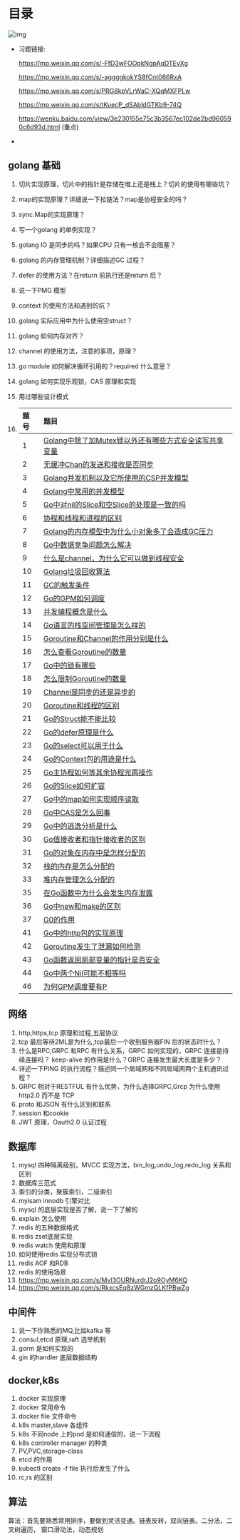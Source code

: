 # 目录

![img](https://raw.githubusercontent.com/hellolib/pictures/main/Typora/pic-00-gitee/20220616193859.jpg)

- 习题链接:

  https://mp.weixin.qq.com/s/-FfD3wFOOpkNgpAqDTEvXg

  https://mp.weixin.qq.com/s/-aggggkokYS8fCnt066RxA

  https://mp.weixin.qq.com/s/PRG8kpVLrWaC-XQqMXFPLw

  https://mp.weixin.qq.com/s/tKuecP_dSAbldGTKb9-74Q

  https://wenku.baidu.com/view/3e230155e75c3b3567ec102de2bd960590c6d93d.html  (重点)

- 






## golang 基础

1. 切片实现原理，切片中的指针是存储在堆上还是栈上？切片的使用有哪些坑？

2. map的实现原理？详细说一下拉链法？map是协程安全的吗？

3. sync.Map的实现原理？

4. 写一个golang 的单例实现？

5. golang IO 是同步的吗？如果CPU 只有一核会不会阻塞？

6. golang 的内存管理机制？详细描述GC 过程？

7. defer 的使用方法？在return 前执行还是return 后？

8. 说一下PMG 模型

9. context 的使用方法和遇到的坑？

10. golang 实际应用中为什么使用空struct？

11. golang 如何内存对齐？

12. channel 的使用方法，注意的事项，原理？

13. go module 如何解决循环引用的？required 什么意思？

14. golang 如何实现乐观锁，CAS 原理和实现

15. 用过哪些设计模式

16. | 题号 | 题目                                                         |
    | :--- | :----------------------------------------------------------- |
    | 1    | [Golang中除了加Mutex锁以外还有哪些方式安全读写共享变量](https://mp.weixin.qq.com/s?__biz=MzUzMTUxMzYyNQ==&mid=2247484631&idx=1&sn=6615bf4b243d612b4ea7b2b513e4ba1f&chksm=fa402ca1cd37a5b7e3ceae80f32b6a89fefac7a7865324bd4580b44268324aa777a60f3f1fd6&token=787327086&lang=zh_CN&scene=21#wechat_redirect) |
    | 2    | [无缓冲Chan的发送和接收是否同步](https://mp.weixin.qq.com/s?__biz=MzUzMTUxMzYyNQ==&mid=2247484631&idx=1&sn=6615bf4b243d612b4ea7b2b513e4ba1f&chksm=fa402ca1cd37a5b7e3ceae80f32b6a89fefac7a7865324bd4580b44268324aa777a60f3f1fd6&token=787327086&lang=zh_CN&scene=21#wechat_redirect) |
    | 3    | [Golang并发机制以及它所使用的CSP并发模型](https://mp.weixin.qq.com/s?__biz=MzUzMTUxMzYyNQ==&mid=2247484631&idx=1&sn=6615bf4b243d612b4ea7b2b513e4ba1f&chksm=fa402ca1cd37a5b7e3ceae80f32b6a89fefac7a7865324bd4580b44268324aa777a60f3f1fd6&token=787327086&lang=zh_CN&scene=21#wechat_redirect) |
    | 4    | [Golang中常用的并发模型](https://mp.weixin.qq.com/s?__biz=MzUzMTUxMzYyNQ==&mid=2247484631&idx=1&sn=6615bf4b243d612b4ea7b2b513e4ba1f&chksm=fa402ca1cd37a5b7e3ceae80f32b6a89fefac7a7865324bd4580b44268324aa777a60f3f1fd6&token=787327086&lang=zh_CN&scene=21#wechat_redirect) |
    | 5    | [Go中对nil的Slice和空Slice的处理是一致的吗](https://mp.weixin.qq.com/s?__biz=MzUzMTUxMzYyNQ==&mid=2247484631&idx=1&sn=6615bf4b243d612b4ea7b2b513e4ba1f&chksm=fa402ca1cd37a5b7e3ceae80f32b6a89fefac7a7865324bd4580b44268324aa777a60f3f1fd6&token=787327086&lang=zh_CN&scene=21#wechat_redirect) |
    | 6    | [协程和线程和进程的区别](https://mp.weixin.qq.com/s?__biz=MzUzMTUxMzYyNQ==&mid=2247484643&idx=1&sn=89234aca27a71386e4f9409d60cbddc8&chksm=fa402c95cd37a583bea2c590ad50c8163de006d2c8060164928f21b1b81a8378b7f2b7230f25&token=787327086&lang=zh_CN&scene=21#wechat_redirect) |
    | 7    | [Golang的内存模型中为什么小对象多了会造成GC压力](https://mp.weixin.qq.com/s?__biz=MzUzMTUxMzYyNQ==&mid=2247484643&idx=1&sn=89234aca27a71386e4f9409d60cbddc8&chksm=fa402c95cd37a583bea2c590ad50c8163de006d2c8060164928f21b1b81a8378b7f2b7230f25&token=787327086&lang=zh_CN&scene=21#wechat_redirect) |
    | 8    | [Go中数据竞争问题怎么解决](https://mp.weixin.qq.com/s?__biz=MzUzMTUxMzYyNQ==&mid=2247484643&idx=1&sn=89234aca27a71386e4f9409d60cbddc8&chksm=fa402c95cd37a583bea2c590ad50c8163de006d2c8060164928f21b1b81a8378b7f2b7230f25&token=787327086&lang=zh_CN&scene=21#wechat_redirect) |
    | 9    | [什么是channel，为什么它可以做到线程安全](https://mp.weixin.qq.com/s?__biz=MzUzMTUxMzYyNQ==&mid=2247484643&idx=1&sn=89234aca27a71386e4f9409d60cbddc8&chksm=fa402c95cd37a583bea2c590ad50c8163de006d2c8060164928f21b1b81a8378b7f2b7230f25&token=787327086&lang=zh_CN&scene=21#wechat_redirect) |
    | 10   | [Golang垃圾回收算法](https://mp.weixin.qq.com/s?__biz=MzUzMTUxMzYyNQ==&mid=2247484643&idx=1&sn=89234aca27a71386e4f9409d60cbddc8&chksm=fa402c95cd37a583bea2c590ad50c8163de006d2c8060164928f21b1b81a8378b7f2b7230f25&token=787327086&lang=zh_CN&scene=21#wechat_redirect) |
    | 11   | [GC的触发条件](https://mp.weixin.qq.com/s?__biz=MzUzMTUxMzYyNQ==&mid=2247484654&idx=1&sn=4d0c3290a019243db0835b925c6aa967&chksm=fa402c98cd37a58ee129192502dec14a3fd0a6d63dc7632081d8bae2c811a697017ed18a2f9f&token=787327086&lang=zh_CN&scene=21#wechat_redirect) |
    | 12   | [Go的GPM如何调度](https://mp.weixin.qq.com/s?__biz=MzUzMTUxMzYyNQ==&mid=2247484654&idx=1&sn=4d0c3290a019243db0835b925c6aa967&chksm=fa402c98cd37a58ee129192502dec14a3fd0a6d63dc7632081d8bae2c811a697017ed18a2f9f&token=787327086&lang=zh_CN&scene=21#wechat_redirect) |
    | 13   | [并发编程概念是什么](https://mp.weixin.qq.com/s?__biz=MzUzMTUxMzYyNQ==&mid=2247484654&idx=1&sn=4d0c3290a019243db0835b925c6aa967&chksm=fa402c98cd37a58ee129192502dec14a3fd0a6d63dc7632081d8bae2c811a697017ed18a2f9f&token=787327086&lang=zh_CN&scene=21#wechat_redirect) |
    | 14   | [Go语言的栈空间管理是怎么样的](https://mp.weixin.qq.com/s?__biz=MzUzMTUxMzYyNQ==&mid=2247484663&idx=1&sn=10cc4ea295fcbee90dbced01c6fd220e&chksm=fa402c81cd37a5978064d77208f6f0b13d91f6041509f5f7d7fd2a1bb053d4de9d6d311863fa&token=787327086&lang=zh_CN&scene=21#wechat_redirect) |
    | 15   | [Goroutine和Channel的作用分别是什么](https://mp.weixin.qq.com/s?__biz=MzUzMTUxMzYyNQ==&mid=2247484663&idx=1&sn=10cc4ea295fcbee90dbced01c6fd220e&chksm=fa402c81cd37a5978064d77208f6f0b13d91f6041509f5f7d7fd2a1bb053d4de9d6d311863fa&token=787327086&lang=zh_CN&scene=21#wechat_redirect) |
    | 16   | [怎么查看Goroutine的数量](https://mp.weixin.qq.com/s?__biz=MzUzMTUxMzYyNQ==&mid=2247484721&idx=1&sn=4cf29052abb0b657f5a0f8c9945ea3f7&chksm=fa402d47cd37a4510646b1ee774bdc235dabe4d3c9662da330a74cc7784c515fa7e2906c88d6&token=787327086&lang=zh_CN&scene=21#wechat_redirect) |
    | 17   | [Go中的锁有哪些](https://mp.weixin.qq.com/s?__biz=MzUzMTUxMzYyNQ==&mid=2247484721&idx=1&sn=4cf29052abb0b657f5a0f8c9945ea3f7&chksm=fa402d47cd37a4510646b1ee774bdc235dabe4d3c9662da330a74cc7784c515fa7e2906c88d6&token=787327086&lang=zh_CN&scene=21#wechat_redirect) |
    | 18   | [怎么限制Goroutine的数量](https://mp.weixin.qq.com/s?__biz=MzUzMTUxMzYyNQ==&mid=2247484728&idx=1&sn=a5dae0cbda406f12afca238c4a7461fa&chksm=fa402d4ecd37a458906f1de489e89a7541157350637027db638ba5074ed26484aecf64e1e8fc&token=787327086&lang=zh_CN&scene=21#wechat_redirect) |
    | 19   | [Channel是同步的还是异步的](https://mp.weixin.qq.com/s?__biz=MzUzMTUxMzYyNQ==&mid=2247484728&idx=1&sn=a5dae0cbda406f12afca238c4a7461fa&chksm=fa402d4ecd37a458906f1de489e89a7541157350637027db638ba5074ed26484aecf64e1e8fc&token=787327086&lang=zh_CN&scene=21#wechat_redirect) |
    | 20   | [Goroutine和线程的区别](https://mp.weixin.qq.com/s?__biz=MzUzMTUxMzYyNQ==&mid=2247484728&idx=1&sn=a5dae0cbda406f12afca238c4a7461fa&chksm=fa402d4ecd37a458906f1de489e89a7541157350637027db638ba5074ed26484aecf64e1e8fc&token=787327086&lang=zh_CN&scene=21#wechat_redirect) |
    | 21   | [Go的Struct能不能比较](https://mp.weixin.qq.com/s?__biz=MzUzMTUxMzYyNQ==&mid=2247484743&idx=1&sn=6a7bc78a79c15a441d7808fc1c0e5208&chksm=fa402d31cd37a427d2c6c9d4da537f0f93311d499624c93e56443d3598dc7640beb12b160aea&token=787327086&lang=zh_CN&scene=21#wechat_redirect) |
    | 22   | [Go的defer原理是什么](https://mp.weixin.qq.com/s?__biz=MzUzMTUxMzYyNQ==&mid=2247484743&idx=1&sn=6a7bc78a79c15a441d7808fc1c0e5208&chksm=fa402d31cd37a427d2c6c9d4da537f0f93311d499624c93e56443d3598dc7640beb12b160aea&token=787327086&lang=zh_CN&scene=21#wechat_redirect) |
    | 23   | [Go的select可以用于什么](https://mp.weixin.qq.com/s?__biz=MzUzMTUxMzYyNQ==&mid=2247484743&idx=1&sn=6a7bc78a79c15a441d7808fc1c0e5208&chksm=fa402d31cd37a427d2c6c9d4da537f0f93311d499624c93e56443d3598dc7640beb12b160aea&token=787327086&lang=zh_CN&scene=21#wechat_redirect) |
    | 24   | [Go的Context包的用途是什么](https://mp.weixin.qq.com/s?__biz=MzUzMTUxMzYyNQ==&mid=2247484777&idx=1&sn=44cf7ba7027e91ce6a2fd7c038020ba9&chksm=fa402d1fcd37a409e6ec1e843a21fd09b2d067ea6e546e0bb1044be975533bf4839c5046fad3&token=787327086&lang=zh_CN&scene=21#wechat_redirect) |
    | 25   | [Go主协程如何等其余协程完再操作](https://mp.weixin.qq.com/s?__biz=MzUzMTUxMzYyNQ==&mid=2247484777&idx=1&sn=44cf7ba7027e91ce6a2fd7c038020ba9&chksm=fa402d1fcd37a409e6ec1e843a21fd09b2d067ea6e546e0bb1044be975533bf4839c5046fad3&token=787327086&lang=zh_CN&scene=21#wechat_redirect) |
    | 26   | [Go的Slice如何扩容](https://mp.weixin.qq.com/s?__biz=MzUzMTUxMzYyNQ==&mid=2247484789&idx=1&sn=a811cac713893223264f5f87e33f0baa&chksm=fa402d03cd37a41513309acaf7d64002336d39464a550a6d2bf343f2f2b5f34ab8396afc06aa&token=787327086&lang=zh_CN&scene=21#wechat_redirect) |
    | 27   | [Go中的map如何实现顺序读取](https://mp.weixin.qq.com/s?__biz=MzUzMTUxMzYyNQ==&mid=2247484789&idx=1&sn=a811cac713893223264f5f87e33f0baa&chksm=fa402d03cd37a41513309acaf7d64002336d39464a550a6d2bf343f2f2b5f34ab8396afc06aa&token=787327086&lang=zh_CN&scene=21#wechat_redirect) |
    | 28   | [Go中CAS是怎么回事](https://mp.weixin.qq.com/s?__biz=MzUzMTUxMzYyNQ==&mid=2247484789&idx=1&sn=a811cac713893223264f5f87e33f0baa&chksm=fa402d03cd37a41513309acaf7d64002336d39464a550a6d2bf343f2f2b5f34ab8396afc06aa&token=787327086&lang=zh_CN&scene=21#wechat_redirect) |
    | 29   | [Go中的逃逸分析是什么](https://mp.weixin.qq.com/s?__biz=MzUzMTUxMzYyNQ==&mid=2247484789&idx=1&sn=a811cac713893223264f5f87e33f0baa&chksm=fa402d03cd37a41513309acaf7d64002336d39464a550a6d2bf343f2f2b5f34ab8396afc06aa&token=787327086&lang=zh_CN&scene=21#wechat_redirect) |
    | 30   | [Go值接收者和指针接收者的区别](https://mp.weixin.qq.com/s?__biz=MzUzMTUxMzYyNQ==&mid=2247484789&idx=1&sn=a811cac713893223264f5f87e33f0baa&chksm=fa402d03cd37a41513309acaf7d64002336d39464a550a6d2bf343f2f2b5f34ab8396afc06aa&token=787327086&lang=zh_CN&scene=21#wechat_redirect) |
    | 31   | [Go的对象在内存中是怎样分配的](https://mp.weixin.qq.com/s?__biz=MzUzMTUxMzYyNQ==&mid=2247484800&idx=1&sn=ef40e76167d9cb77f4f74cca9488a453&chksm=fa402df6cd37a4e0321b77d1bb4b0a7c72a73caa7d842fe6e1bcf1679f217092d18dcc63bdee&token=787327086&lang=zh_CN&scene=21#wechat_redirect) |
    | 32   | [栈的内存是怎么分配的](https://mp.weixin.qq.com/s?__biz=MzUzMTUxMzYyNQ==&mid=2247484800&idx=1&sn=ef40e76167d9cb77f4f74cca9488a453&chksm=fa402df6cd37a4e0321b77d1bb4b0a7c72a73caa7d842fe6e1bcf1679f217092d18dcc63bdee&token=787327086&lang=zh_CN&scene=21#wechat_redirect) |
    | 33   | [堆内存管理怎么分配的](https://mp.weixin.qq.com/s?__biz=MzUzMTUxMzYyNQ==&mid=2247484800&idx=1&sn=ef40e76167d9cb77f4f74cca9488a453&chksm=fa402df6cd37a4e0321b77d1bb4b0a7c72a73caa7d842fe6e1bcf1679f217092d18dcc63bdee&token=787327086&lang=zh_CN&scene=21#wechat_redirect) |
    | 35   | [在Go函数中为什么会发生内存泄露](https://mp.weixin.qq.com/s?__biz=MzUzMTUxMzYyNQ==&mid=2247484800&idx=1&sn=ef40e76167d9cb77f4f74cca9488a453&chksm=fa402df6cd37a4e0321b77d1bb4b0a7c72a73caa7d842fe6e1bcf1679f217092d18dcc63bdee&token=787327086&lang=zh_CN&scene=21#wechat_redirect) |
    | 36   | [Go中new和make的区别](https://mp.weixin.qq.com/s?__biz=MzUzMTUxMzYyNQ==&mid=2247484847&idx=1&sn=1e94142de0675078dccecc53fea27298&chksm=fa402dd9cd37a4cf61a6c4c970977a465a6d87452026d0afc4f10fec8371dabdc8424677c7b1&token=787327086&lang=zh_CN&scene=21#wechat_redirect) |
    | 37   | [G0的作用](https://mp.weixin.qq.com/s?__biz=MzUzMTUxMzYyNQ==&mid=2247484847&idx=1&sn=1e94142de0675078dccecc53fea27298&chksm=fa402dd9cd37a4cf61a6c4c970977a465a6d87452026d0afc4f10fec8371dabdc8424677c7b1&token=787327086&lang=zh_CN&scene=21#wechat_redirect) |
    | 41   | [Go中的http包的实现原理](https://mp.weixin.qq.com/s?__biz=MzUzMTUxMzYyNQ==&mid=2247484847&idx=1&sn=1e94142de0675078dccecc53fea27298&chksm=fa402dd9cd37a4cf61a6c4c970977a465a6d87452026d0afc4f10fec8371dabdc8424677c7b1&token=787327086&lang=zh_CN&scene=21#wechat_redirect) |
    | 42   | [Goroutine发生了泄漏如何检测](https://mp.weixin.qq.com/s?__biz=MzUzMTUxMzYyNQ==&mid=2247484847&idx=1&sn=1e94142de0675078dccecc53fea27298&chksm=fa402dd9cd37a4cf61a6c4c970977a465a6d87452026d0afc4f10fec8371dabdc8424677c7b1&token=787327086&lang=zh_CN&scene=21#wechat_redirect) |
    | 43   | [Go函数返回局部变量的指针是否安全](https://mp.weixin.qq.com/s?__biz=MzUzMTUxMzYyNQ==&mid=2247484847&idx=1&sn=1e94142de0675078dccecc53fea27298&chksm=fa402dd9cd37a4cf61a6c4c970977a465a6d87452026d0afc4f10fec8371dabdc8424677c7b1&token=787327086&lang=zh_CN&scene=21#wechat_redirect) |
    | 44   | [Go中两个Nil可能不相等吗](https://mp.weixin.qq.com/s?__biz=MzUzMTUxMzYyNQ==&mid=2247484847&idx=1&sn=1e94142de0675078dccecc53fea27298&chksm=fa402dd9cd37a4cf61a6c4c970977a465a6d87452026d0afc4f10fec8371dabdc8424677c7b1&token=787327086&lang=zh_CN&scene=21#wechat_redirect) |
    | 46   | [为何GPM调度要有P](https://mp.weixin.qq.com/s?__biz=MzUzMTUxMzYyNQ==&mid=2247484863&idx=1&sn=2586a65c6f04e7539be3cc647e4945ff&chksm=fa402dc9cd37a4df15117ec1e327e6aa961ab458c68bf427e840031057baa798d24b2b42ac9c&token=787327086&lang=zh_CN&scene=21#wechat_redirect) |

## 网络

1. http,https,tcp 原理和过程,五层协议
2. tcp 最后等待2ML是为什么,tcp最后一个收到服务器FIN 后的状态时什么？
3. 什么是RPC,GRPC 和RPC 有什么关系，GRPC 如何实现的，GRPC 连接是持续连接吗？
keep-alive 的作用是什么？GRPC 连接发生最大长度是多少？
4. 详述一下PING 的执行流程？描述同一个局域网和不同局域网两个主机通讯过程？
5. GRPC 相对于RESTFUL 有什么优势，为什么选择GRPC,Grcp 为什么使用http2.0 而不是
TCP
6. proto 和JSON 有什么区别和联系
7. session 和cookie 
8. JWT 原理，Oauth2.0 认证过程

## 数据库

1. mysql 四种隔离级别，MVCC 实现方法，bin_log,undo_log,redo_log 关系和区别
2. 数据库三范式
3. 索引的分类，聚簇索引，二级索引
4. myisam innodb 引擎对比
5. mysql 的底层实现是否了解，说一下了解的
6. explain 怎么使用
7. redis 的五种数据格式
8. redis zset底层实现
9. redis watch 使用和原理
10. 如何使用redis 实现分布式锁
11. redis AOF 和RDB
12. redis 的使用场景
12. https://mp.weixin.qq.com/s/Mvl3OURNurdrJ2o9OyM6KQ
12. https://mp.weixin.qq.com/s/RkxcsEq8zWGmzQLKfPBwZg

## 中间件

1. 说一下你熟悉的MQ,比如kafka 等
2. consul,etcd 原理,raft 选举机制
3. gorm 是如何实现的
4. gin 的handler 底层数据结构

## docker,k8s

1. docker 实现原理
2. docker 常用命令
3. docker file 文件命令
4. k8s master,slave 各组件
5. k8s 不同node 上的pod 是如何通信的，说一下流程
6. k8s controller manager 的种类
7. PV,PVC,storage-class
8. etcd 的作用
9. kubectl create -f file 执行后发生了什么
10. rc,rs 的区别

## 算法

算法：首先要熟悉常用排序，要做到灵活变通。链表反转，双向链表。二分法，二叉树遍历，
窗口滑动法，动态规划

